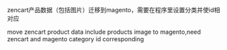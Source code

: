 zencart产品数据（包括图片）迁移到magento，需要在程序里设置分类并使id相对应

move zencart product data include products image to magento,need zencart and magento category id corresponding